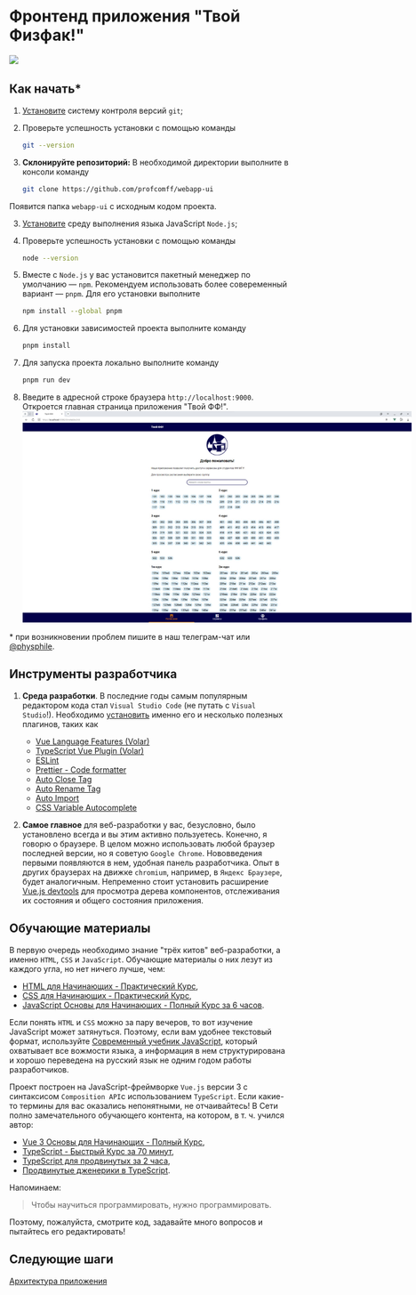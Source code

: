 # Фронтенд приложения "Твой Физфак!"

[<img src="https://cdn.profcomff.com/easycode/easycode.svg" width="200"></img>](https://easycode.profcomff.com/templates/docker-node/workspace?mode=manual&param.Repository+URL=https://github.com/profcomff/webapp-ui.git&param.Working+directory=webapp-ui)

## Как начать\*

1. [Установите](https://git-scm.com/book/ru/v2/Введение-Установка-Git) систему контроля версий `git`;
2. Проверьте успешность установки с помощью команды

   ```bash
   git --version
   ```

3. **Склонируйте репозиторий:**
   В необходимой директории выполните в консоли команду

   ```bash
   git clone https://github.com/profcomff/webapp-ui
   ```

Появится папка `webapp-ui` с исходным кодом проекта.

3. [Установите](https://nodejs.org/en/download) среду выполнения языка JavaScript `Node.js`;

4. Проверьте успешность установки с помощью команды

   ```bash
   node --version
   ```

5. Вместе с `Node.js` у вас установится пакетный менеджер по умолчанию — `npm`. Рекомендуем использовать более совеременный вариант — `pnpm`. Для его установки выполните

   ```bash
   npm install --global pnpm
   ```

6. Для установки зависимостей проекта выполните команду

   ```bash
   pnpm install
   ```

7. Для запуска проекта локально выполните команду

   ```bash
   pnpm run dev
   ```

8. Введите в адресной строке браузера `http://localhost:9000`. Откроется главная страница приложения "Твой ФФ!".
   <img src="timetable_init.jpg" alt="Скриншот главной страницы приложения" style="max-width: 700px">

\* при возникновении проблем пишите в наш телеграм-чат или [@physphile](t.me/physphile).

## Инструменты разработчика

1. **Среда разработки**.
   В последние годы самым популярным редактором кода стал `Visual Studio Code` (не путать с `Visual Studio`!). Необходимо [установить](https://code.visualstudio.com/download) именно его и несколько полезных плагинов, таких как

   - [Vue Language Features (Volar)](https://marketplace.visualstudio.com/items?itemName=Vue.volar)
   - [TypeScript Vue Plugin (Volar)
     ](https://marketplace.visualstudio.com/items?itemName=Vue.vscode-typescript-vue-plugin)
   - [ESLint](https://marketplace.visualstudio.com/items?itemName=dbaeumer.vscode-eslint)
   - [Prettier - Code formatter](https://marketplace.visualstudio.com/items?itemName=esbenp.prettier-vscode)
   - [Auto Close Tag](https://marketplace.visualstudio.com/items?itemName=formulahendry.auto-close-tag)
   - [Auto Rename Tag](https://marketplace.visualstudio.com/items?itemName=formulahendry.auto-rename-tag)
   - [Auto Import](https://marketplace.visualstudio.com/items?itemName=steoates.autoimport)
   - [CSS Variable Autocomplete](https://marketplace.visualstudio.com/items?itemName=vunguyentuan.vscode-css-variables)

2. **Самое главное** для веб-разработки у вас, безусловно, было установлено всегда и вы этим активно пользуетесь. Конечно, я говорю о браузере. В целом можно использовать любой браузер последней версии, но я советую `Google Chrome`. Нововведения первыми появляются в нем, удобная панель разработчика. Опыт в других браузерах на движке `chromium`, например, в `Яндекс Браузере`, будет аналогичным. Непременно стоит установить расширение [Vue.js devtools](https://chrome.google.com/webstore/detail/vuejs-devtools/ljjemllljcmogpfapbkkighbhhppjdbg) для просмотра дерева компонентов, отслеживания их состояния и общего состояния приложения.

## Обучающие материалы

В первую очередь необходимо знание "трёх китов" веб-разработки, а именно `HTML`, `CSS` и `JavaScript`. Обучающие материалы о них лезут из каждого угла, но нет ничего лучше, чем:

- [HTML для Начинающих - Практический Курс](https://www.youtube.com/watch?v=DOEtVdkKwcU),
- [CSS для Начинающих - Практический Курс](https://www.youtube.com/watch?v=SpCUuyZZTp8),
- [JavaScript Основы для Начинающих - Полный Курс за 6 часов](https://www.youtube.com/watch?v=Bluxbh9CaQ0).

Если понять `HTML` и `CSS` можно за пару вечеров, то вот изучение JavaScript может затянуться. Поэтому, если вам удобнее текстовый формат, используйте [Современный учебник JavaScript](https://learn.javascript.ru/), который охватывает все вожмости языка, а информация в нем структурирована и хорошо переведена на русский язык не одним годом работы разработчиков.

Проект построен на JavaScript-фреймворке `Vue.js` версии 3 с синтаксисом `Composition API`с использованием `TypeScript`. Если какие-то термины для вас оказались непонятными, не отчаивайтесь! В Сети полно замечательного обучающего контента, на котором, в т. ч. учился автор:

- [Vue 3 Основы для Начинающих - Полный Курс](https://www.youtube.com/watch?v=p059z-0JTFg),
- [TypeScript - Быстрый Курс за 70 минут](https://www.youtube.com/watch?v=nyIpDs2DJ_c),
- [TypeScript для продвинутых за 2 часа](https://www.youtube.com/watch?v=7NU6K4170As),
- [Продвинутые дженерики в TypeScript](https://www.youtube.com/watch?v=YDTZpQrBXjc).

Напоминаем:

> Чтобы научиться программировать, нужно программировать.

Поэтому, пожалуйста, смотрите код, задавайте много вопросов и пытайтесь его редактировать!

## Следующие шаги

[Архитектура приложения](/src/README.md)
